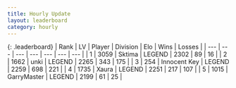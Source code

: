 ```yaml
---
title: Hourly Update
layout: leaderboard
category: hourly
---
```


{: .leaderboard}
| Rank | LV | Player | Division | Elo | Wins | Losses |
| --- | --- | --- | --- | --- | --- | --- |
| <span data-change="0">1</span> | 3059 | <span title="ID: 353063">Sktima</span> | LEGEND | <span data-change="0">2302</span> | <span data-change="0">89</span> | <span data-change="0">16</span> |
| <span data-change="0">2</span> | 1662 | <span title="ID: 692745">unki</span> | LEGEND | <span data-change="0">2265</span> | <span data-change="0">343</span> | <span data-change="0">175</span> |
| <span data-change="0">3</span> | 254 | <span title="ID: 773025">Innocent Key</span> | LEGEND | <span data-change="0">2259</span> | <span data-change="0">698</span> | <span data-change="0">221</span> |
| <span data-change="0">4</span> | 1735 | <span title="ID: 200908">Xaura</span> | LEGEND | <span data-change="0">2251</span> | <span data-change="0">217</span> | <span data-change="0">107</span> |
| <span data-change="0">5</span> | 1015 | <span title="ID: 86076">GarryMaster</span> | LEGEND | <span data-change="0">2199</span> | <span data-change="0">61</span> | <span data-change="0">25</span> |